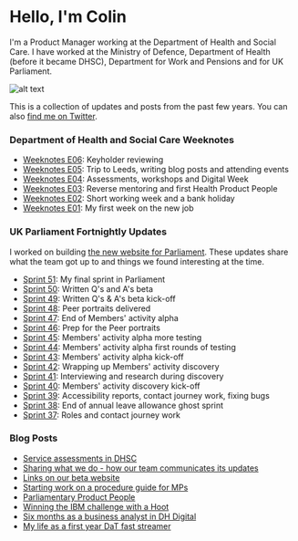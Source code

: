 # Hello, I'm Colin

I'm a Product Manager working at the Department of Health and Social Care. I have worked at the Ministry of Defence, Department of Health (before it became DHSC), Department for Work and Pensions and for UK Parliament.

![alt text](https://pbs.twimg.com/profile_images/925851460264497153/kC2NfI0T_200x200.jpg "Colin Pattinson")

This is a collection of updates and posts from the past few years. You can also [find me on Twitter](https://twitter.com/ColinPattinson).

### Department of Health and Social Care Weeknotes
* [Weeknotes E06](21): Keyholder reviewing 
* [Weeknotes E05](20): Trip to Leeds, writing blog posts and attending events 
* [Weeknotes E04](19): Assessments, workshops and Digital Week
* [Weeknotes E03](18): Reverse mentoring and first Health Product People
* [Weeknotes E02](17): Short working week and a bank holiday
* [Weeknotes E01](16): My first week on the new job

### UK Parliament Fortnightly Updates
I worked on building [the new website for Parliament](https://beta.parliament.uk/). These updates share what the team got up to and things we found interesting at the time.

* [Sprint 51](15): My final sprint in Parliament
* [Sprint 50](14): Written Q's and A's beta
* [Sprint 49](13): Written Q's & A's beta kick-off
* [Sprint 48](12): Peer portraits delivered
* [Sprint 47](11): End of Members' activity alpha
* [Sprint 46](10): Prep for the Peer portraits
* [Sprint 45](9): Members' activity alpha more testing
* [Sprint 44](8): Members' activity alpha first rounds of testing
* [Sprint 43](7): Members' activity alpha kick-off
* [Sprint 42](6): Wrapping up Members' activity discovery
* [Sprint 41](5): Interviewing and research during discovery
* [Sprint 40](4): Members' activity discovery kick-off
* [Sprint 39](3): Accessibility reports, contact journey work, fixing bugs
* [Sprint 38](2): End of annual leave allowance ghost sprint
* [Sprint 37](1): Roles and contact journey work

### Blog Posts
* [Service assessments in DHSC](https://digitalhealth.blog.gov.uk/2018/06/22/service-assessments-in-dhsc/)
* [Sharing what we do - how our team communicates its updates](https://pds.blog.parliament.uk/2018/04/27/sharing-what-we-do/)
* [Links on our beta website](https://pds.blog.parliament.uk/2017/12/06/links-on-beta-parliament-uk/)
* [Starting work on a procedure guide for MPs](https://pds.blog.parliament.uk/2017/09/25/starting-work-on-a-parliamentary-procedure-guide/)
* [Parliamentary Product People](https://pds.blog.parliament.uk/2017/11/29/parliamentary-product-people/)
* [Winning the IBM challenge with a Hoot](https://digitalhealth.blog.gov.uk/2016/12/20/ibm-challenge/)
* [Six months as a business analyst in DH Digital](https://digitalhealth.blog.gov.uk/2016/10/12/business-analyst/)
* [My life as a first year DaT fast streamer](https://digitalpeople.blog.gov.uk/2016/08/10/my-life-as-a-first-year-dat-fast-streamer/)
